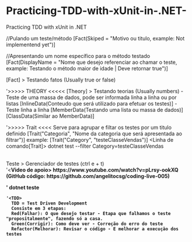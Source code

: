 # Practicing-TDD-with-xUnit-in-.NET-
Practicing TDD with xUnit in .NET 

<DATA ANNOTATIONS>

//Pulando um teste/método
[Fact(Skiped = "Motivo ou titulo, example: Not implementend yet")]

//Apresentando um nome específico para o método testado
[Fact(DisplayName = "Nome que desejo referenciar ao chamar o teste, example: Testando o método maior de idade | Deve retornar true")]

[Fact] > Testando fatos (Usually true or false)
  
  '>>>>> THEORY <<<<<
[Theory] > Testando teorias (Usually numbers) - Teste de uma massa de dados, pode ser informada linha a linha ou por listas
  [InlineData(Conteudo que será utilizado para efetuar os testes)] - Teste linha a linha
  [MemberData(Testando uma lista ou massa de dados)] <Inumeration>
  [ClassData(Similar ao MemberData)] <Inumeration>
  
  '>>>>> Trait <<<<
  Serve para agrupar e filtar os testes por um titulo definido
  [Trait("Categoria", "Nome da categoria que será apresentada ao filtrar")]
  example:
  [Trait("Category", "testeClasseVendas")]
  <Linha de comando[Trait]>
    dotnet test --filter Category=testeClasseVendas 

  </br>  
  <Verificando os testes> 
    Teste > Gerenciador de testes (ctrl e + t)
  </br>
  '<<b>Video de apoio>
  https://www.youtube.com/watch?v=pLrsy-ookXQ (GitHub código: https://github.com/angelitocsg/coding-live-005)
  
  '<Linha de comando>
    dotnet teste
    
    '<TDD>
      TDD = Test Driven Development
      Consiste em 3 etapas:
      Red(Falhar): O que desejo testar - Etapa que falhamos o teste "propositalmente", fazendo só a casa.
      Green(Corrigir): Como deve ver - Correção do erro do teste 
      Refactor(Melhorar): Revisar o código - E melhorar a execução dos testes
